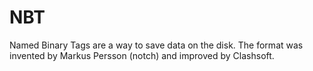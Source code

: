 NBT
===
Named Binary Tags are a way to save data on the disk. The format was invented by Markus Persson (notch) and improved by Clashsoft.
